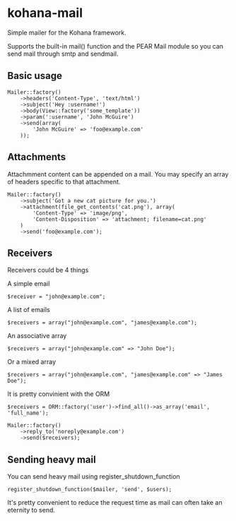 kohana-mail
===========

Simple mailer for the Kohana framework.

Supports the built-in mail() function and the PEAR Mail module so you can send 
mail through smtp and sendmail.

## Basic usage

    Mailer::factory()
        ->headers('Content-Type', 'text/html')
        ->subject('Hey :username!')
        ->body(View::factory('some_template'))
        ->param(':username', 'John McGuire')
        ->send(array(
            'John McGuire' => 'foo@example.com'
        ));

## Attachments

Attachmment content can be appended on a mail. You may specify an array of 
headers specific to that attachment.

    Mailer::factory()
        ->subject('Got a new cat picture for you.')
        ->attachment(file_get_contents('cat.png'), array(
            'Content-Type' => 'image/png',
            'Content-Disposition' => 'attachment; filename=cat.png'
        )
        ->send('foo@example.com');

## Receivers

Receivers could be 4 things

A simple email

    $receiver = "john@example.com";

A list of emails

    $receivers = array("john@example.com", "james@example.com");

An associative array

    $receivers = array("john@example.com" => "John Doe");

Or a mixed array

    $receivers = array("john@example.com", "james@example.com" => "James Doe");

It is pretty convinient with the ORM

    $receivers = ORM::factory('user')->find_all()->as_array('email', 'full_name');

    Mailer::factory()
        ->reply_to('noreply@example.com')
        ->send($receivers);

## Sending heavy mail

You can send heavy mail using register_shutdown_function

    register_shutdown_function($mailer, 'send', $users);

It's pretty convenient to reduce the request time as mail can often take an
eternity to send.